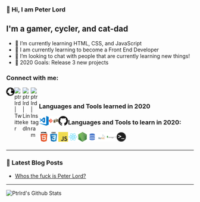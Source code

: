 ### 👋 Hi, I am Peter Lord

## I'm a gamer, cycler, and cat-dad
- 🔭 I’m currently learning HTML, CSS, and JavaScript
- 🌱 I am currently learning to become a Front End Developer
- 👯 I’m looking to chat with people that are currently learning new things!
- 🥅 2020 Goals: Release 3 new projects 

### Connect with me:

[<img align="left" alt="codeSTACKr.com" width="22px" src="https://raw.githubusercontent.com/iconic/open-iconic/master/svg/globe.svg" />][website]
[<img align="left" alt="ptrlrd | Twitter" width="22px" src="https://cdn.jsdelivr.net/npm/simple-icons@v3/icons/twitter.svg" />][twitter]
[<img align="left" alt="ptrlrd | LinkedIn" width="22px" src="https://cdn.jsdelivr.net/npm/simple-icons@v3/icons/linkedin.svg" />][linkedin]
[<img align="left" alt="ptrlrd | Instagram" width="22px" src="https://cdn.jsdelivr.net/npm/simple-icons@v3/icons/instagram.svg" />][instagram]

<br />

### Languages and Tools learned in 2020

<img align="left" alt="Visual Studio Code" width="26px" src="https://raw.githubusercontent.com/github/explore/80688e429a7d4ef2fca1e82350fe8e3517d3494d/topics/visual-studio-code/visual-studio-code.png" />
<img align="left" alt="Git" width="26px" src="https://raw.githubusercontent.com/github/explore/80688e429a7d4ef2fca1e82350fe8e3517d3494d/topics/git/git.png" />
<img align="left" alt="GitHub" width="26px" src="https://raw.githubusercontent.com/github/explore/78df643247d429f6cc873026c0622819ad797942/topics/github/github.png" />

### Languages and Tools to learn in 2020:

<img align="left" alt="HTML5" width="26px" src="https://raw.githubusercontent.com/github/explore/80688e429a7d4ef2fca1e82350fe8e3517d3494d/topics/html/html.png" />
<img align="left" alt="CSS3" width="26px" src="https://raw.githubusercontent.com/github/explore/80688e429a7d4ef2fca1e82350fe8e3517d3494d/topics/css/css.png" />
<img align="left" alt="JavaScript" width="26px" src="https://raw.githubusercontent.com/github/explore/80688e429a7d4ef2fca1e82350fe8e3517d3494d/topics/javascript/javascript.png" />
<img align="left" alt="React" width="26px" src="https://raw.githubusercontent.com/github/explore/80688e429a7d4ef2fca1e82350fe8e3517d3494d/topics/react/react.png" />
<img align="left" alt="Node.js" width="26px" src="https://raw.githubusercontent.com/github/explore/80688e429a7d4ef2fca1e82350fe8e3517d3494d/topics/nodejs/nodejs.png" />
<img align="left" alt="SQL" width="26px" src="https://raw.githubusercontent.com/github/explore/80688e429a7d4ef2fca1e82350fe8e3517d3494d/topics/sql/sql.png" />
<img align="left" alt="MySQL" width="26px" src="https://raw.githubusercontent.com/github/explore/80688e429a7d4ef2fca1e82350fe8e3517d3494d/topics/mysql/mysql.png" />
<img align="left" alt="MongoDB" width="26px" src="https://raw.githubusercontent.com/github/explore/80688e429a7d4ef2fca1e82350fe8e3517d3494d/topics/mongodb/mongodb.png" />
<img align="left" alt="HTML5" width="26px" src="https://raw.githubusercontent.com/github/explore/80688e429a7d4ef2fca1e82350fe8e3517d3494d/topics/terminal/terminal.png" />

<br />
<br />

---

### 📕 Latest Blog Posts
<!-- BLOG-POST-LIST:START -->
- [Whos the fuck is Peter Lord?](https://medium.com/@ptrlrd/who-the-fuck-is-peter-c1bee7f23866)
<!-- BLOG-POST-LIST:END -->

---

<img align="left" alt="Ptrlrd's Github Stats" src="https://github-readme-stats.codestackr.vercel.app/api?username=ptrlrd&show_icons=true&hide_border=true" />

[website]: https://ptrlrd.com
[twitter]: https://twitter.com/ptrlrd
[instagram]: https://instagram.com/ptrlrd
[linkedin]: https://linkedin.com/in/ptrlrd
